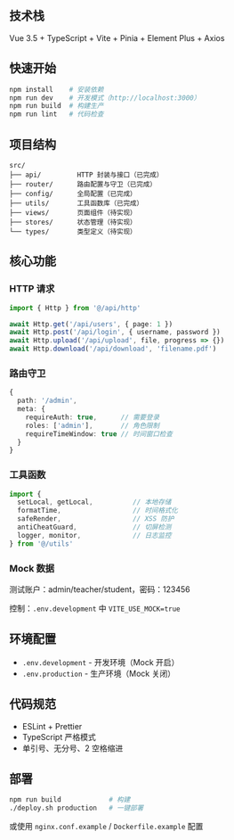 ## 技术栈

Vue 3.5 + TypeScript + Vite + Pinia + Element Plus + Axios

## 快速开始

```bash
npm install    # 安装依赖
npm run dev    # 开发模式（http://localhost:3000）
npm run build  # 构建生产
npm run lint   # 代码检查
```

## 项目结构

```
src/
├── api/         HTTP 封装与接口（已完成）
├── router/      路由配置与守卫（已完成）
├── config/      全局配置（已完成）
├── utils/       工具函数库（已完成）
├── views/       页面组件（待实现）
├── stores/      状态管理（待实现）
└── types/       类型定义（待实现）
```

## 核心功能

### HTTP 请求

```typescript
import { Http } from '@/api/http'

await Http.get('/api/users', { page: 1 })
await Http.post('/api/login', { username, password })
await Http.upload('/api/upload', file, progress => {})
await Http.download('/api/download', 'filename.pdf')
```

### 路由守卫

```typescript
{
  path: '/admin',
  meta: {
    requireAuth: true,      // 需要登录
    roles: ['admin'],       // 角色限制
    requireTimeWindow: true // 时间窗口检查
  }
}
```

### 工具函数

```typescript
import {
  setLocal, getLocal,          // 本地存储
  formatTime,                  // 时间格式化
  safeRender,                  // XSS 防护
  antiCheatGuard,              // 切屏检测
  logger, monitor,             // 日志监控
} from '@/utils'
```

### Mock 数据

测试账户：admin/teacher/student，密码：123456

控制：`.env.development` 中 `VITE_USE_MOCK=true`

## 环境配置

- `.env.development` - 开发环境（Mock 开启）
- `.env.production` - 生产环境（Mock 关闭）

## 代码规范

- ESLint + Prettier
- TypeScript 严格模式
- 单引号、无分号、2 空格缩进

## 部署

```bash
npm run build            # 构建
./deploy.sh production   # 一键部署
```

或使用 `nginx.conf.example` / `Dockerfile.example` 配置

